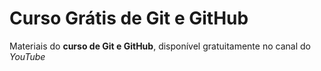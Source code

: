 # Curso Grátis de Git e GitHub
 Materiais do **curso de Git e GitHub**, disponível gratuitamente no canal do *YouTube*
